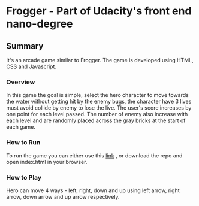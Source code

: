 Frogger - Part of Udacity's front end nano-degree
===============================

## Summary

It's an arcade game similar to Frogger. The game is developed using HTML, CSS and Javascript.


### Overview

In this game the goal is simple, select the hero character to move towards the water without getting hit by the enemy bugs, the character have 3 lives must avoid collide by enemy to lose the live. The user's score increases by one point for each level passed. The number of enemy also increase with each level and are randomly placed across the gray bricks at the start of each game. 

### How to Run

To run the game you can either use this [link]( https://alhadi-essa.github.io/arcade-game/) , or download the repo and open index.html in your browser.

### How to Play

Hero can move 4 ways - left, right, down and up using left arrow, right arrow, down arrow and up arrow respectively.







